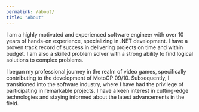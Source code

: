 ```yaml
---
permalink: /about/
title: "About"
---
```


I am a highly motivated and experienced software engineer with over 10 years of hands-on experience, specializing in .NET development. I have a proven track record of success in delivering projects on time and within budget. I am also a skilled problem solver with a strong ability to find logical solutions to complex problems.

I began my professional journey in the realm of video games, specifically contributing to the development of MotoGP 09/10. Subsequently, I transitioned into the software industry, where I have had the privilege of participating in remarkable projects. I have a keen interest in cutting-edge technologies and staying informed about the latest advancements in the field.
